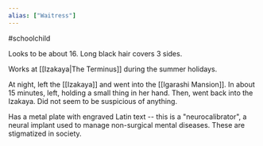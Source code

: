 ```yaml
---
alias: ["Waitress"]
---
```

#schoolchild 

Looks to be about 16. Long black hair covers 3 sides.

Works at [[Izakaya|The Terminus]] during the summer holidays.

At night, left the [[Izakaya]] and went into the [[Igarashi Mansion]]. In about 15 minutes, left, holding a small thing in her hand. Then, went back into the Izakaya. Did not seem to be suspicious of anything.

Has a metal plate with engraved Latin text -- this is a "neurocalibrator", a neural implant used to manage non-surgical mental diseases. These are stigmatized in society.